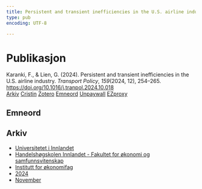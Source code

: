 ```yaml
---
title: Persistent and transient inefficiencies in the U.S. airline industry
type: pub
encoding: UTF-8

---
```

<h1>Publikasjon</h1>
<article id="csl-bib-container-9REMR3MX" class="csl-bib-container">
  <div class="csl-bib-body"> <div class="csl-entry">Karanki, F., &#38; Lien, G. (2024). Persistent and transient inefficiencies in the U.S. airline industry. <i>Transport Policy</i>, <i>159</i>(2024, 12), 254–265. <a href="https://doi.org/10.1016/j.tranpol.2024.10.018">https://doi.org/10.1016/j.tranpol.2024.10.018</a></div> </div>
  <div class="csl-bib-buttons">
    <a href="#taxonomy-article-9REMR3MX" alt="archive" class="csl-bib-button">Arkiv</a>
    <a href="https://app.cristin.no/results/show.jsf?id=2316692" alt="Cristin" class="csl-bib-button">Cristin</a>
    <a href="http://zotero.org/groups/5881554/items/9REMR3MX" alt="Zotero" class="csl-bib-button">Zotero</a>
    <a href="#keywords-article-9REMR3MX" alt="keywords" class="csl-bib-button">Emneord</a>
    <a href="https://doi.org/10.1016/j.tranpol.2024.10.018" alt="Unpaywall" class="csl-bib-button">Unpaywall</a>
    <a href="https://doi.org/10.1016/j.tranpol.2024.10.018" alt="EZproxy" class="csl-bib-button">EZproxy</a>
  </div>
  <div id="csl-bib-meta-container-9REMR3MX"></div>
</article>
<div id="csl-bib-meta-9REMR3MX" class="csl-bib-meta">
  <article id="keywords-article-9REMR3MX" class="keywords-article">
    <h1>Emneord</h1>
    
  </article>
  <article id="taxonomy-article-9REMR3MX" class="taxonomy-article">
    <h1>Arkiv</h1>
    <ul>
      <li>
        <a href="/nn/archive/?key=3DCRN523">Universitetet i Innlandet</a>
      </li>
      <li>
        <a href="/nn/archive/?key=DU8Q9LN9">Handelshøgskolen Innlandet - Fakultet for økonomi og samfunnsvitenskap</a>
      </li>
      <li>
        <a href="/nn/archive/?key=3IQA89I8">Institutt for økonomifag</a>
      </li>
      <li>
        <a href="/nn/archive/?key=ZM8AGK3A">2024</a>
      </li>
      <li>
        <a href="/nn/archive/?key=A2NGEDNX">November</a>
      </li>
    </ul>
  </article>
</div>
